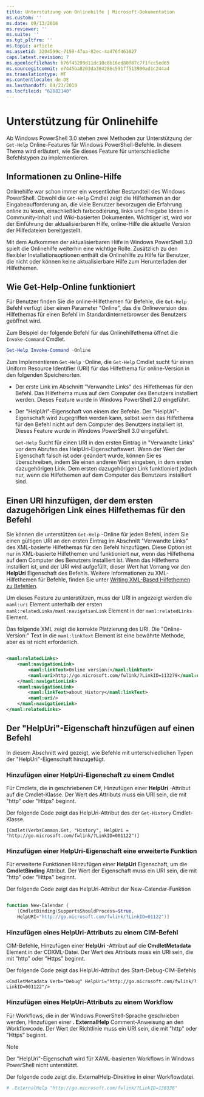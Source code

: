 ```yaml
---
title: Unterstützung von Onlinehilfe | Microsoft-Dokumentation
ms.custom: ''
ms.date: 09/13/2016
ms.reviewer: ''
ms.suite: ''
ms.tgt_pltfrm: ''
ms.topic: article
ms.assetid: 3204599c-7159-47aa-82ec-4a476f461027
caps.latest.revision: 7
ms.openlocfilehash: b76f45299d11dc10c8b16ed80f87c7f1fcc5ed65
ms.sourcegitcommit: e7445ba8203da304286c591ff513900ad1c244a4
ms.translationtype: MT
ms.contentlocale: de-DE
ms.lasthandoff: 04/23/2019
ms.locfileid: "62082140"
---
```

# <a name="supporting-online-help"></a>Unterstützung für Onlinehilfe

Ab Windows PowerShell 3.0 stehen zwei Methoden zur Unterstützung der `Get-Help` Online-Features für Windows PowerShell-Befehle. In diesem Thema wird erläutert, wie Sie dieses Feature für unterschiedliche Befehlstypen zu implementieren.

## <a name="about-online-help"></a>Informationen zu Online-Hilfe

Onlinehilfe war schon immer ein wesentlicher Bestandteil des Windows PowerShell. Obwohl die `Get-Help` Cmdlet zeigt die Hilfethemen an der Eingabeaufforderung an, die viele Benutzer bevorzugen die Erfahrung online zu lesen, einschließlich farbcodierung, links und Freigabe Ideen in Community-Inhalt und Wiki-basierten Dokumenten. Wichtiger ist, wird vor der Einführung der aktualisierbaren Hilfe, online-Hilfe die aktuelle Version der Hilfedateien bereitgestellt.

Mit dem Aufkommen der aktualisierbaren Hilfe in Windows PowerShell 3.0 spielt die Onlinehilfe weiterhin eine wichtige Rolle. Zusätzlich zu den flexibler Installationsoptionen enthält die Onlinehilfe zu Hilfe für Benutzer, die nicht oder können keine aktualisierbare Hilfe zum Herunterladen der Hilfethemen.

## <a name="how-get-help--online-works"></a>Wie Get-Help-Online funktioniert

Für Benutzer finden Sie die online-Hilfethemen für Befehle, die `Get-Help` Befehl verfügt über einen Parameter "Online", das die Onlineversion des Hilfethemas für einen Befehl im Standardinternetbrowser des Benutzers geöffnet wird.

Zum Beispiel der folgende Befehl für das Onlinehilfethema öffnet die `Invoke-Command` Cmdlet.

```powershell
Get-Help Invoke-Command -Online
```

Zum Implementieren `Get-Help` -Online, die `Get-Help` Cmdlet sucht für einen Uniform Resource Identifier (URI) für das Hilfethema für online-Version in den folgenden Speicherorten.

- Der erste Link im Abschnitt "Verwandte Links" des Hilfethemas für den Befehl. Das Hilfethema muss auf dem Computer des Benutzers installiert werden. Dieses Feature wurde in Windows PowerShell 2.0 eingeführt.

- Der "HelpUri"-Eigenschaft von einem der Befehle. Der "HelpUri"-Eigenschaft wird zugegriffen werden kann, selbst wenn das Hilfethema für den Befehl nicht auf dem Computer des Benutzers installiert ist. Dieses Feature wurde in Windows PowerShell 3.0 eingeführt.

  `Get-Help` Sucht für einen URI in den ersten Eintrag in "Verwandte Links" vor dem Abrufen des HelpUri-Eigenschaftswert. Wenn der Wert der Eigenschaft falsch ist oder geändert wurde, können Sie es überschreiben, indem Sie einen anderen Wert eingeben, in dem ersten dazugehörigen Link. Dem ersten dazugehörigen Link funktioniert jedoch nur, wenn die Hilfethemen auf dem Computer des Benutzers installiert sind.

## <a name="adding-a-uri-to-the-first-related-link-of-a-command-help-topic"></a>Einen URI hinzufügen, der dem ersten dazugehörigen Link eines Hilfethemas für den Befehl

Sie können die unterstützen `Get-Help` -Online für jeden Befehl, indem Sie einen gültigen URI an den ersten Eintrag im Abschnitt "Verwandte Links" des XML-basierte Hilfethemas für den Befehl hinzufügen. Diese Option ist nur in XML-basierte Hilfethemen und funktioniert nur, wenn das Hilfethema auf dem Computer des Benutzers installiert ist. Wenn das Hilfethema installiert ist, und der URI wird aufgefüllt, dieser Wert hat Vorrang vor den **HelpUri** Eigenschaft des Befehls. Weitere Informationen zu XML-Hilfethemen für Befehle, finden Sie unter [Writing XML-Based Hilfethemen zu Befehlen](../help/writing-xml-based-help-topics-for-commands.md).

Um dieses Feature zu unterstützen, muss der URI in angezeigt werden die `maml:uri` Element unterhalb der ersten `maml:relatedLinks/maml:navigationLink` Element in der `maml:relatedLinks` Element.

Das folgende XML zeigt die korrekte Platzierung des URI. Die "Online-Version:" Text in die `maml:linkText` Element ist eine bewährte Methode, aber es ist nicht erforderlich.

```xml

<maml:relatedLinks>
    <maml:navigationLink>
        <maml:linkText>Online version:</maml:linkText>
        <maml:uri>http://go.microsoft.com/fwlink/?LinkID=113279</maml:uri>
    </maml:navigationLink>
    <maml:navigationLink>
        <maml:linkText>about_History</maml:linkText>
        <maml:uri/>
    </maml:navigationLink>
</maml:relatedLinks>
```

## <a name="adding-the-helpuri-property-to-a-command"></a>Der "HelpUri"-Eigenschaft hinzufügen auf einen Befehl

In diesem Abschnitt wird gezeigt, wie Befehle mit unterschiedlichen Typen der "HelpUri"-Eigenschaft hinzugefügt.

### <a name="adding-a-helpuri-property-to-a-cmdlet"></a>Hinzufügen einer HelpUri-Eigenschaft zu einem Cmdlet

Für Cmdlets, die in geschriebenen C#, Hinzufügen einer **HelpUri** -Attribut auf die Cmdlet-Klasse. Der Wert des Attributs muss ein URI sein, die mit "http" oder "Https" beginnt.

Der folgende Code zeigt das HelpUri-Attribut des der `Get-History` Cmdlet-Klasse.

```
[Cmdlet(VerbsCommon.Get, "History", HelpUri = "http://go.microsoft.com/fwlink/?LinkID=001122")]
```

### <a name="adding-a-helpuri-property-to-an-advanced-function"></a>Hinzufügen einer HelpUri-Eigenschaft eine erweiterte Funktion

Für erweiterte Funktionen Hinzufügen einer **HelpUri** Eigenschaft, um die **CmdletBinding** Attribut. Der Wert der Eigenschaft muss ein URI sein, die mit "http" oder "Https" beginnt.

Der folgende Code zeigt das HelpUri-Attribut der New-Calendar-Funktion

```powershell

function New-Calendar {
    [CmdletBinding(SupportsShouldProcess=$true,
    HelpURI="http://go.microsoft.com/fwlink/?LinkID=01122")]
```

### <a name="adding-a-helpuri-attribute-to-a-cim-command"></a>Hinzufügen eines HelpUri-Attributs zu einem CIM-Befehl

CIM-Befehle, Hinzufügen einer **HelpUri** -Attribut auf die **CmdletMetadata** Element in der CDXML-Datei. Der Wert des Attributs muss ein URI sein, die mit "http" oder "Https" beginnt.

Der folgende Code zeigt das HelpUri-Attribut des Start-Debug-CIM-Befehls

```
<CmdletMetadata Verb="Debug" HelpUri="http://go.microsoft.com/fwlink/?LinkID=001122"/>
```

### <a name="adding-a-helpuri-attribute-to-a-workflow"></a>Hinzufügen eines HelpUri-Attributs zu einem Workflow

Für Workflows, die in der Windows PowerShell-Sprache geschrieben werden, Hinzufügen einer **. ExternalHelp** Comment-Anweisung an den Workflowcode. Der Wert der Richtlinie muss ein URI sein, die mit "http" oder "Https" beginnt.

> [!NOTE]
> Der "HelpUri"-Eigenschaft wird für XAML-basierten Workflows in Windows PowerShell nicht unterstützt.

Der folgende code zeigt die. ExternalHelp-Direktive in einer Workflowdatei.

```powershell
# .ExternalHelp "http://go.microsoft.com/fwlink/?LinkID=138338"
```